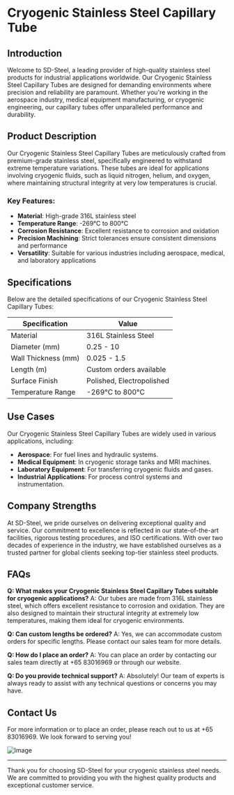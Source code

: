 # Cryogenic Stainless Steel Capillary Tube

## Introduction

Welcome to SD-Steel, a leading provider of high-quality stainless steel products for industrial applications worldwide. Our Cryogenic Stainless Steel Capillary Tubes are designed for demanding environments where precision and reliability are paramount. Whether you're working in the aerospace industry, medical equipment manufacturing, or cryogenic engineering, our capillary tubes offer unparalleled performance and durability.

## Product Description

Our Cryogenic Stainless Steel Capillary Tubes are meticulously crafted from premium-grade stainless steel, specifically engineered to withstand extreme temperature variations. These tubes are ideal for applications involving cryogenic fluids, such as liquid nitrogen, helium, and oxygen, where maintaining structural integrity at very low temperatures is crucial.

### Key Features:
- **Material**: High-grade 316L stainless steel
- **Temperature Range**: -269°C to 800°C
- **Corrosion Resistance**: Excellent resistance to corrosion and oxidation
- **Precision Machining**: Strict tolerances ensure consistent dimensions and performance
- **Versatility**: Suitable for various industries including aerospace, medical, and laboratory applications

## Specifications

Below are the detailed specifications of our Cryogenic Stainless Steel Capillary Tubes:

| Specification         | Value                  |
|-----------------------|------------------------|
| Material              | 316L Stainless Steel   |
| Diameter (mm)         | 0.25 - 10              |
| Wall Thickness (mm)   | 0.025 - 1.5            |
| Length (m)            | Custom orders available|
| Surface Finish        | Polished, Electropolished|
| Temperature Range     | -269°C to 800°C        |

## Use Cases

Our Cryogenic Stainless Steel Capillary Tubes are widely used in various applications, including:

- **Aerospace**: For fuel lines and hydraulic systems.
- **Medical Equipment**: In cryogenic storage tanks and MRI machines.
- **Laboratory Equipment**: For transferring cryogenic fluids and gases.
- **Industrial Applications**: For process control systems and instrumentation.

## Company Strengths

At SD-Steel, we pride ourselves on delivering exceptional quality and service. Our commitment to excellence is reflected in our state-of-the-art facilities, rigorous testing procedures, and ISO certifications. With over two decades of experience in the industry, we have established ourselves as a trusted partner for global clients seeking top-tier stainless steel products.

## FAQs

**Q: What makes your Cryogenic Stainless Steel Capillary Tubes suitable for cryogenic applications?**
A: Our tubes are made from 316L stainless steel, which offers excellent resistance to corrosion and oxidation. They are also designed to maintain their structural integrity at extremely low temperatures, making them ideal for cryogenic environments.

**Q: Can custom lengths be ordered?**
A: Yes, we can accommodate custom orders for specific lengths. Please contact our sales team for more details.

**Q: How do I place an order?**
A: You can place an order by contacting our sales team directly at +65 83016969 or through our website.

**Q: Do you provide technical support?**
A: Absolutely! Our team of experts is always ready to assist with any technical questions or concerns you may have.

## Contact Us

For more information or to place an order, please reach out to us at +65 83016969. We look forward to serving you!

![Image](https://github.com/user-attachments/assets/2567258e-e124-4816-932d-1809bd27ef0b)

---

Thank you for choosing SD-Steel for your cryogenic stainless steel needs. We are committed to providing you with the highest quality products and exceptional customer service.